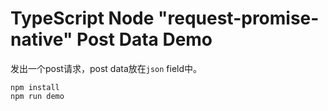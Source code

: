 TypeScript Node "request-promise-native" Post Data Demo
=============================================

发出一个post请求，post data放在`json` field中。

```
npm install
npm run demo
```
